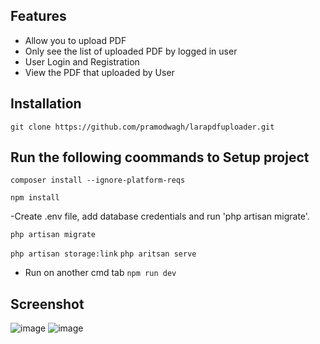 ## Features

* Allow you to upload PDF
* Only see the list of uploaded PDF by logged in user
* User Login and Registration
* View the PDF that uploaded by User


## Installation

`git clone https://github.com/pramodwagh/larapdfuploader.git `

## Run the following coommands to Setup project

`composer install --ignore-platform-reqs`

`npm install`

-Create .env file, add database credentials and run 'php artisan migrate'.

`php artisan migrate`

`php artisan storage:link`
`php aritsan serve`
- Run on another cmd tab `npm run dev`

## Screenshot

![image](https://user-images.githubusercontent.com/10533044/164973472-56cbcc07-33e9-453d-9b38-5fee48802779.png)
![image](https://user-images.githubusercontent.com/10533044/164973518-6a46788d-9183-47f4-a6ae-f8550d178ac8.png)


